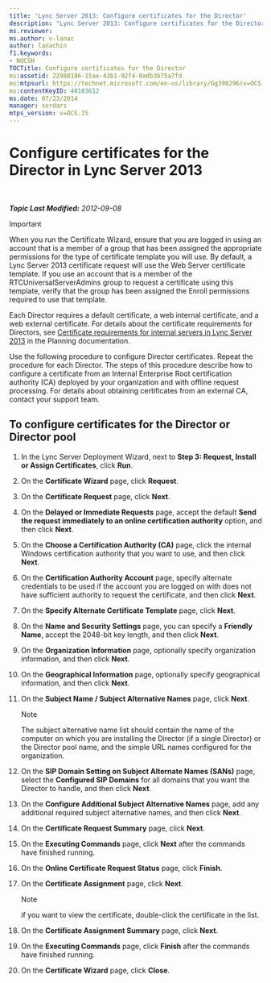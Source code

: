 ```yaml
---
title: 'Lync Server 2013: Configure certificates for the Director'
description: "Lync Server 2013: Configure certificates for the Director."
ms.reviewer: 
ms.author: v-lanac
author: lanachin
f1.keywords:
- NOCSH
TOCTitle: Configure certificates for the Director
ms:assetid: 22988186-15ae-43b1-92f4-0adb3b75a7fd
ms:mtpsurl: https://technet.microsoft.com/en-us/library/Gg398296(v=OCS.15)
ms:contentKeyID: 48183612
ms.date: 07/23/2014
manager: serdars
mtps_version: v=OCS.15
---
```


# Configure certificates for the Director in Lync Server 2013

<div data-xmlns="http://www.w3.org/1999/xhtml">

<div class="topic" data-xmlns="http://www.w3.org/1999/xhtml" data-msxsl="urn:schemas-microsoft-com:xslt" data-cs="https://msdn.microsoft.com/">

<div data-asp="https://msdn2.microsoft.com/asp">



</div>

<div id="mainSection">

<div id="mainBody">

<span> </span>

_**Topic Last Modified:** 2012-09-08_

<div>


> [!IMPORTANT]  
> When you run the Certificate Wizard, ensure that you are logged in using an account that is a member of a group that has been assigned the appropriate permissions for the type of certificate template you will use. By default, a Lync Server 2013 certificate request will use the Web Server certificate template. If you use an account that is a member of the RTCUniversalServerAdmins group to request a certificate using this template, verify that the group has been assigned the Enroll permissions required to use that template.



</div>

Each Director requires a default certificate, a web internal certificate, and a web external certificate. For details about the certificate requirements for Directors, see [Certificate requirements for internal servers in Lync Server 2013](lync-server-2013-certificate-requirements-for-internal-servers.md) in the Planning documentation.

Use the following procedure to configure Director certificates. Repeat the procedure for each Director. The steps of this procedure describe how to configure a certificate from an Internal Enterprise Root certification authority (CA) deployed by your organization and with offline request processing. For details about obtaining certificates from an external CA, contact your support team.

<div>

## To configure certificates for the Director or Director pool

1.  In the Lync Server Deployment Wizard, next to **Step 3: Request, Install or Assign Certificates**, click **Run**.

2.  On the **Certificate Wizard** page, click **Request**.

3.  On the **Certificate Request** page, click **Next**.

4.  On the **Delayed or Immediate Requests** page, accept the default **Send the request immediately to an online certification authority** option, and then click **Next**.

5.  On the **Choose a Certification Authority (CA)** page, click the internal Windows certification authority that you want to use, and then click **Next**.

6.  On the **Certification Authority Account** page, specify alternate credentials to be used if the account you are logged on with does not have sufficient authority to request the certificate, and then click **Next**.

7.  On the **Specify Alternate Certificate Template** page, click **Next**.

8.  On the **Name and Security Settings** page, you can specify a **Friendly Name**, accept the 2048-bit key length, and then click **Next**.

9.  On the **Organization Information** page, optionally specify organization information, and then click **Next**.

10. On the **Geographical Information** page, optionally specify geographical information, and then click **Next**.

11. On the **Subject Name / Subject Alternative Names** page, click **Next**.
    
    <div>
    

    > [!NOTE]  
    > The subject alternative name list should contain the name of the computer on which you are installing the Director (if a single Director) or the Director pool name, and the simple URL names configured for the organization.

    
    </div>

12. On the **SIP Domain Setting on Subject Alternate Names (SANs)** page, select the **Configured SIP Domains** for all domains that you want the Director to handle, and then click **Next**.

13. On the **Configure Additional Subject Alternative Names** page, add any additional required subject alternative names, and then click **Next**.

14. On the **Certificate Request Summary** page, click **Next**.

15. On the **Executing Commands** page, click **Next** after the commands have finished running.

16. On the **Online Certificate Request Status** page, click **Finish**.

17. On the **Certificate Assignment** page, click **Next**.
    
    <div>
    

    > [!NOTE]  
    > if you want to view the certificate, double-click the certificate in the list.

    
    </div>

18. On the **Certificate Assignment Summary** page, click **Next**.

19. On the **Executing Commands** page, click **Finish** after the commands have finished running.

20. On the **Certificate Wizard** page, click **Close**.

</div>

</div>

<span> </span>

</div>

</div>

</div>

